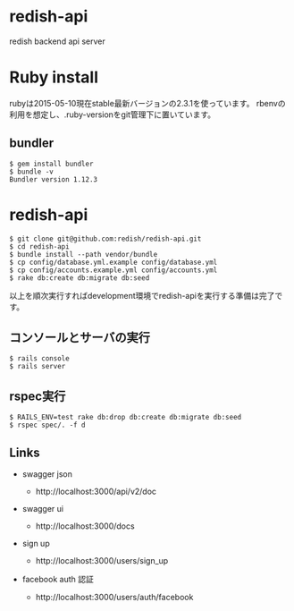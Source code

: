# redish-api
redish backend api server

# Ruby install
rubyは2015-05-10現在stable最新バージョンの2.3.1を使っています。
rbenvの利用を想定し、.ruby-versionをgit管理下に置いています。

## bundler
```
$ gem install bundler
$ bundle -v
Bundler version 1.12.3
```

# redish-api
```
$ git clone git@github.com:redish/redish-api.git
$ cd redish-api
$ bundle install --path vendor/bundle
$ cp config/database.yml.example config/database.yml
$ cp config/accounts.example.yml config/accounts.yml
$ rake db:create db:migrate db:seed
```
以上を順次実行すればdevelopment環境でredish-apiを実行する準備は完了です。

## コンソールとサーバの実行
```
$ rails console
$ rails server
```

## rspec実行
```
$ RAILS_ENV=test rake db:drop db:create db:migrate db:seed
$ rspec spec/. -f d
```

## Links
- swagger json
  - http://localhost:3000/api/v2/doc
- swagger ui
  - http://localhost:3000/docs
- sign up
  - http://localhost:3000/users/sign_up

- facebook auth 認証
  - http://localhost:3000/users/auth/facebook
